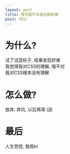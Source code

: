 ```yaml
---
layout: post
title: 我可能不太适合做前端
post: YES!
---
```


# 为什么?
试了试造轮子, 结果发现好难  
我觉得我对CSS的理解, 哦不对  
我对CSS根本没有理解

# 怎么做?
放弃, 弃坑, 以后再填 (逃

# 最后
人生苦短, 我用kt